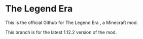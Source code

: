 # The Legend Era
This is the official Github for The Legend Era , a Minecraft mod.

This branch is for the latest 1.12.2 version of the mod.
